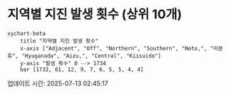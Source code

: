 # 지역별 지진 발생 횟수 (상위 10개)

```mermaid
xychart-beta
    title "지역별 지진 발생 횟수"
    x-axis ["Adjacent", "Off", "Northern", "Southern", "Noto,", "미분류", "Hyuganada", "Aizu,", "Central", "Kiisuido"]
    y-axis "발생 횟수" 0 --> 1734
    bar [1732, 61, 12, 9, 7, 6, 5, 5, 4, 4]
```

업데이트 시간: 2025-07-13 02:45:17
